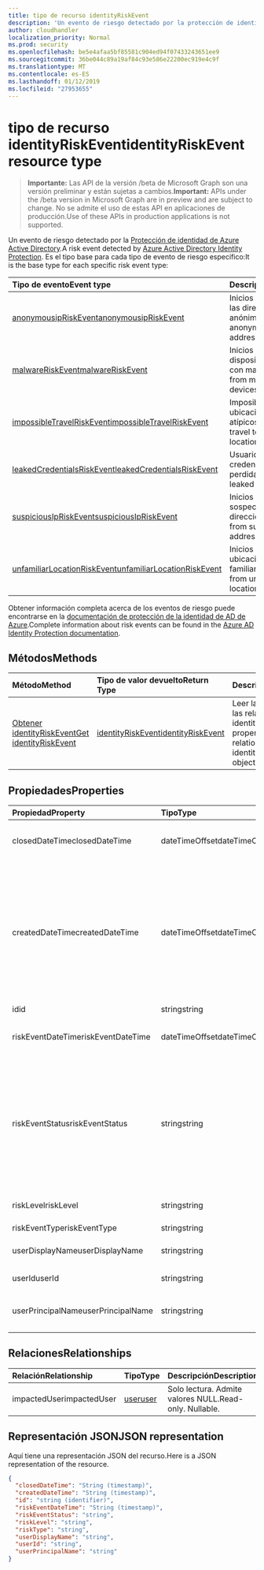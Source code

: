 ```yaml
---
title: tipo de recurso identityRiskEvent
description: 'Un evento de riesgo detectado por la protección de identidad de Azure Active Directory. Es el tipo base para cada tipo de evento de riesgo específico:'
author: cloudhandler
localization_priority: Normal
ms.prod: security
ms.openlocfilehash: be5e4afaa5bf85581c904ed94f07433243651ee9
ms.sourcegitcommit: 36be044c89a19af84c93e586e22200ec919e4c9f
ms.translationtype: MT
ms.contentlocale: es-ES
ms.lasthandoff: 01/12/2019
ms.locfileid: "27953655"
---
```

# <a name="identityriskevent-resource-type"></a><span data-ttu-id="47918-104">tipo de recurso identityRiskEvent</span><span class="sxs-lookup"><span data-stu-id="47918-104">identityRiskEvent resource type</span></span>

> <span data-ttu-id="47918-105">**Importante:** Las API de la versión /beta de Microsoft Graph son una versión preliminar y están sujetas a cambios.</span><span class="sxs-lookup"><span data-stu-id="47918-105">**Important:** APIs under the /beta version in Microsoft Graph are in preview and are subject to change.</span></span> <span data-ttu-id="47918-106">No se admite el uso de estas API en aplicaciones de producción.</span><span class="sxs-lookup"><span data-stu-id="47918-106">Use of these APIs in production applications is not supported.</span></span>

<span data-ttu-id="47918-107">Un evento de riesgo detectado por la [Protección de identidad de Azure Active Directory](https://azure.microsoft.com/en-us/documentation/articles/active-directory-identityprotection/).</span><span class="sxs-lookup"><span data-stu-id="47918-107">A risk event detected by [Azure Active Directory Identity Protection](https://azure.microsoft.com/en-us/documentation/articles/active-directory-identityprotection/).</span></span> <span data-ttu-id="47918-108">Es el tipo base para cada tipo de evento de riesgo específico:</span><span class="sxs-lookup"><span data-stu-id="47918-108">It is the base type for each specific risk event type:</span></span>

| <span data-ttu-id="47918-109">Tipo de evento</span><span class="sxs-lookup"><span data-stu-id="47918-109">Event type</span></span>         | <span data-ttu-id="47918-110">Descripción</span><span class="sxs-lookup"><span data-stu-id="47918-110">Description</span></span>|
|:---------------|:-----------|
|[<span data-ttu-id="47918-111">anonymousipRiskEvent</span><span class="sxs-lookup"><span data-stu-id="47918-111">anonymousipRiskEvent</span></span>](anonymousipriskevent.md) | <span data-ttu-id="47918-112">Inicios de sesión desde las direcciones IP anónimas.</span><span class="sxs-lookup"><span data-stu-id="47918-112">Sign-ins from anonymous IP addresses.</span></span> |
|[<span data-ttu-id="47918-113">malwareRiskEvent</span><span class="sxs-lookup"><span data-stu-id="47918-113">malwareRiskEvent</span></span>](malwareriskevent.md) | <span data-ttu-id="47918-114">Inicios de sesión desde dispositivos infectados con malware.</span><span class="sxs-lookup"><span data-stu-id="47918-114">Sign-ins from malware-infected devices.</span></span> |
|[<span data-ttu-id="47918-115">impossibleTravelRiskEvent</span><span class="sxs-lookup"><span data-stu-id="47918-115">impossibleTravelRiskEvent</span></span>](impossibletravelriskevent.md) | <span data-ttu-id="47918-116">Imposible desplazarse a ubicaciones atípicos.</span><span class="sxs-lookup"><span data-stu-id="47918-116">Impossible travel to atypical locations.</span></span> |
|[<span data-ttu-id="47918-117">leakedCredentialsRiskEvent</span><span class="sxs-lookup"><span data-stu-id="47918-117">leakedCredentialsRiskEvent</span></span>](leakedcredentialsriskevent.md) | <span data-ttu-id="47918-118">Usuarios con credenciales perdidas.</span><span class="sxs-lookup"><span data-stu-id="47918-118">Users with leaked credentials.</span></span> |
|[<span data-ttu-id="47918-119">suspiciousIpRiskEvent</span><span class="sxs-lookup"><span data-stu-id="47918-119">suspiciousIpRiskEvent</span></span>](suspiciousipriskevent.md) | <span data-ttu-id="47918-120">Inicios de sesión desde sospechosas direcciones IP.</span><span class="sxs-lookup"><span data-stu-id="47918-120">Sign-ins from suspicious IP addresses.</span></span> |
|[<span data-ttu-id="47918-121">unfamiliarLocationRiskEvent</span><span class="sxs-lookup"><span data-stu-id="47918-121">unfamiliarLocationRiskEvent</span></span>](unfamiliarlocationriskevent.md) | <span data-ttu-id="47918-122">Inicios de sesión desde ubicaciones no están familiarizadas.</span><span class="sxs-lookup"><span data-stu-id="47918-122">Sign-ins from unfamiliar locations.</span></span> |

<span data-ttu-id="47918-123">Obtener información completa acerca de los eventos de riesgo puede encontrarse en la [documentación de protección de la identidad de AD de Azure](https://docs.microsoft.com/en-us/azure/active-directory/active-directory-reporting-risk-events).</span><span class="sxs-lookup"><span data-stu-id="47918-123">Complete information about risk events can be found in the [Azure AD Identity Protection documentation](https://docs.microsoft.com/en-us/azure/active-directory/active-directory-reporting-risk-events).</span></span>

## <a name="methods"></a><span data-ttu-id="47918-124">Métodos</span><span class="sxs-lookup"><span data-stu-id="47918-124">Methods</span></span>

| <span data-ttu-id="47918-125">Método</span><span class="sxs-lookup"><span data-stu-id="47918-125">Method</span></span>           | <span data-ttu-id="47918-126">Tipo de valor devuelto</span><span class="sxs-lookup"><span data-stu-id="47918-126">Return Type</span></span>    |<span data-ttu-id="47918-127">Descripción</span><span class="sxs-lookup"><span data-stu-id="47918-127">Description</span></span>|
|:---------------|:--------|:----------|
|[<span data-ttu-id="47918-128">Obtener identityRiskEvent</span><span class="sxs-lookup"><span data-stu-id="47918-128">Get identityRiskEvent</span></span>](../api/identityriskevent-get.md) | [<span data-ttu-id="47918-129">identityRiskEvent</span><span class="sxs-lookup"><span data-stu-id="47918-129">identityRiskEvent</span></span>](identityriskevent.md) |<span data-ttu-id="47918-130">Leer las propiedades y las relaciones del objeto identityRiskEvent.</span><span class="sxs-lookup"><span data-stu-id="47918-130">Read properties and relationships of identityRiskEvent object.</span></span>|

## <a name="properties"></a><span data-ttu-id="47918-131">Propiedades</span><span class="sxs-lookup"><span data-stu-id="47918-131">Properties</span></span>
| <span data-ttu-id="47918-132">Propiedad</span><span class="sxs-lookup"><span data-stu-id="47918-132">Property</span></span>     | <span data-ttu-id="47918-133">Tipo</span><span class="sxs-lookup"><span data-stu-id="47918-133">Type</span></span>   |<span data-ttu-id="47918-134">Descripción</span><span class="sxs-lookup"><span data-stu-id="47918-134">Description</span></span>|
|:---------------|:--------|:----------|
|<span data-ttu-id="47918-135">closedDateTime</span><span class="sxs-lookup"><span data-stu-id="47918-135">closedDateTime</span></span>|<span data-ttu-id="47918-136">dateTimeOffset</span><span class="sxs-lookup"><span data-stu-id="47918-136">dateTimeOffset</span></span>| <span data-ttu-id="47918-137">La fecha y hora en que se ha cerrado el evento de riesgo</span><span class="sxs-lookup"><span data-stu-id="47918-137">The date and time that the risk event was closed</span></span>|
|<span data-ttu-id="47918-138">createdDateTime</span><span class="sxs-lookup"><span data-stu-id="47918-138">createdDateTime</span></span>|<span data-ttu-id="47918-139">dateTimeOffset</span><span class="sxs-lookup"><span data-stu-id="47918-139">dateTimeOffset</span></span>| <span data-ttu-id="47918-140">La fecha y hora en que se creó el evento de riesgo.</span><span class="sxs-lookup"><span data-stu-id="47918-140">The date and time that the risk event was created.</span></span> <span data-ttu-id="47918-141">Siempre es mayor o igual que la fecha y hora del evento riesgo propio.</span><span class="sxs-lookup"><span data-stu-id="47918-141">This is always greater than or equal to the datetime of the risk event itself.</span></span> <span data-ttu-id="47918-142">Ésta es la propiedad correcta para utilizar como filtro al consultar los eventos de riesgo.</span><span class="sxs-lookup"><span data-stu-id="47918-142">This is the correct property to use as a filter when querying risk events.</span></span>|
|<span data-ttu-id="47918-143">id</span><span class="sxs-lookup"><span data-stu-id="47918-143">id</span></span>|<span data-ttu-id="47918-144">string</span><span class="sxs-lookup"><span data-stu-id="47918-144">string</span></span>| <span data-ttu-id="47918-145">Solo lectura</span><span class="sxs-lookup"><span data-stu-id="47918-145">Read-only</span></span>|
|<span data-ttu-id="47918-146">riskEventDateTime</span><span class="sxs-lookup"><span data-stu-id="47918-146">riskEventDateTime</span></span>|<span data-ttu-id="47918-147">dateTimeOffset</span><span class="sxs-lookup"><span data-stu-id="47918-147">dateTimeOffset</span></span>| <span data-ttu-id="47918-148">Fecha y hora en que se produjo el evento de riesgo</span><span class="sxs-lookup"><span data-stu-id="47918-148">The date and time when the risk event occurred</span></span>|
|<span data-ttu-id="47918-149">riskEventStatus</span><span class="sxs-lookup"><span data-stu-id="47918-149">riskEventStatus</span></span>|<span data-ttu-id="47918-150">string</span><span class="sxs-lookup"><span data-stu-id="47918-150">string</span></span>| <span data-ttu-id="47918-151">Los valores posibles son: `active`, `remediated`, `dismissedAsFixed`, `dismissedAsFalsePositive`, `dismissedAsIgnore`, `loginBlocked`, `closedMfaAuto` y `closedMultipleReasons`.</span><span class="sxs-lookup"><span data-stu-id="47918-151">Possible values are: `active`, `remediated`, `dismissedAsFixed`, `dismissedAsFalsePositive`, `dismissedAsIgnore`, `loginBlocked`, `closedMfaAuto`, `closedMultipleReasons`.</span></span>|
|<span data-ttu-id="47918-152">riskLevel</span><span class="sxs-lookup"><span data-stu-id="47918-152">riskLevel</span></span>|<span data-ttu-id="47918-153">string</span><span class="sxs-lookup"><span data-stu-id="47918-153">string</span></span>| <span data-ttu-id="47918-154">Los valores posibles son: `low`, `medium` y `high`.</span><span class="sxs-lookup"><span data-stu-id="47918-154">Possible values are: `low`, `medium`, `high`.</span></span>|
|<span data-ttu-id="47918-155">riskEventType</span><span class="sxs-lookup"><span data-stu-id="47918-155">riskEventType</span></span>|<span data-ttu-id="47918-156">string</span><span class="sxs-lookup"><span data-stu-id="47918-156">string</span></span>| <span data-ttu-id="47918-157">El tipo de riesgo</span><span class="sxs-lookup"><span data-stu-id="47918-157">The type of risk</span></span>|
|<span data-ttu-id="47918-158">userDisplayName</span><span class="sxs-lookup"><span data-stu-id="47918-158">userDisplayName</span></span>|<span data-ttu-id="47918-159">string</span><span class="sxs-lookup"><span data-stu-id="47918-159">string</span></span>| <span data-ttu-id="47918-160">El nombre del usuario en riesgo</span><span class="sxs-lookup"><span data-stu-id="47918-160">The name of the user at risk</span></span>|
|<span data-ttu-id="47918-161">userId</span><span class="sxs-lookup"><span data-stu-id="47918-161">userId</span></span>|<span data-ttu-id="47918-162">string</span><span class="sxs-lookup"><span data-stu-id="47918-162">string</span></span>| <span data-ttu-id="47918-163">El identificador del usuario en riesgo</span><span class="sxs-lookup"><span data-stu-id="47918-163">The id of the user at risk</span></span>|
|<span data-ttu-id="47918-164">userPrincipalName</span><span class="sxs-lookup"><span data-stu-id="47918-164">userPrincipalName</span></span>|<span data-ttu-id="47918-165">string</span><span class="sxs-lookup"><span data-stu-id="47918-165">string</span></span>| <span data-ttu-id="47918-166">El nombre principal de usuario del usuario en riesgo</span><span class="sxs-lookup"><span data-stu-id="47918-166">The user principal name of the user at risk</span></span>|

## <a name="relationships"></a><span data-ttu-id="47918-167">Relaciones</span><span class="sxs-lookup"><span data-stu-id="47918-167">Relationships</span></span>
| <span data-ttu-id="47918-168">Relación</span><span class="sxs-lookup"><span data-stu-id="47918-168">Relationship</span></span> | <span data-ttu-id="47918-169">Tipo</span><span class="sxs-lookup"><span data-stu-id="47918-169">Type</span></span>   |<span data-ttu-id="47918-170">Descripción</span><span class="sxs-lookup"><span data-stu-id="47918-170">Description</span></span>|
|:---------------|:--------|:----------|
|<span data-ttu-id="47918-171">impactedUser</span><span class="sxs-lookup"><span data-stu-id="47918-171">impactedUser</span></span>|[<span data-ttu-id="47918-172">user</span><span class="sxs-lookup"><span data-stu-id="47918-172">user</span></span>](user.md)| <span data-ttu-id="47918-p105">Solo lectura. Admite valores NULL.</span><span class="sxs-lookup"><span data-stu-id="47918-p105">Read-only. Nullable.</span></span>|

## <a name="json-representation"></a><span data-ttu-id="47918-175">Representación JSON</span><span class="sxs-lookup"><span data-stu-id="47918-175">JSON representation</span></span>

<span data-ttu-id="47918-176">Aquí tiene una representación JSON del recurso.</span><span class="sxs-lookup"><span data-stu-id="47918-176">Here is a JSON representation of the resource.</span></span> 

<!-- {
  "blockType": "resource",
  "optionalProperties": [

  ],
  "@odata.type": "microsoft.graph.identityRiskEvent"
}-->

```json
{
  "closedDateTime": "String (timestamp)",
  "createdDateTime": "String (timestamp)",
  "id": "string (identifier)",
  "riskEventDateTime": "String (timestamp)",
  "riskEventStatus": "string",
  "riskLevel": "string",
  "riskType": "string",
  "userDisplayName": "string",
  "userId": "string",
  "userPrincipalName": "string"
}

```

<!-- uuid: 8fcb5dbc-d5aa-4681-8e31-b001d5168d79
2015-10-25 14:57:30 UTC -->
<!-- {
  "type": "#page.annotation",
  "description": "identityRiskEvent resource",
  "keywords": "",
  "section": "documentation",
  "tocPath": ""
}-->
